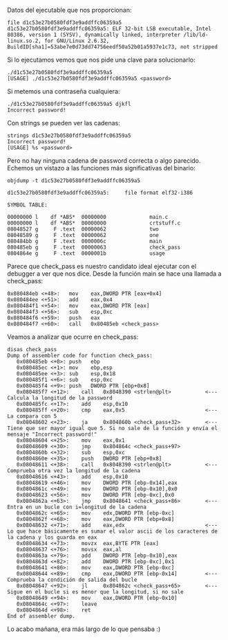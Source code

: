 Datos del ejecutable que nos proporcionan:

```
file d1c53e27b0580fdf3e9addffc06359a5 
d1c53e27b0580fdf3e9addffc06359a5: ELF 32-bit LSB executable, Intel 80386, version 1 (SYSV), dynamically linked, interpreter /lib/ld-linux.so.2, for GNU/Linux 2.6.32, BuildID[sha1]=53abe7e0d73dd74756eedf50a52b01a5937e1c73, not stripped
```

Si lo ejecutamos vemos que nos pide una clave para solucionarlo:

```
./d1c53e27b0580fdf3e9addffc06359a5 
[USAGE] ./d1c53e27b0580fdf3e9addffc06359a5 <password>
```

Si metemos una contraseña cualquiera:

```
./d1c53e27b0580fdf3e9addffc06359a5 djkfl
Incorrect password!
```

Con strings se pueden ver las cadenas:

```
strings d1c53e27b0580fdf3e9addffc06359a5
Incorrect password!
[USAGE] %s <password>
```

Pero no hay ninguna cadena de password correcta o algo parecido.
Echemos un vistazo a las funciones más significativas del binario:

```
objdump -t d1c53e27b0580fdf3e9addffc06359a5 

d1c53e27b0580fdf3e9addffc06359a5:     file format elf32-i386

SYMBOL TABLE:

00000000 l    df *ABS*	00000000              main.c
00000000 l    df *ABS*	00000000              crtstuff.c
08048527 g     F .text	00000062              two
08048589 g     F .text	00000062              one
080484bb g     F .text	0000006c              main
080485eb g     F .text	00000063              check_pass
0804864e g     F .text	0000001b              usage
```

Parece que check_pass es nuestro candidato ideal ejecutar con el debugger a ver que nos dice.
Desde la función main se hace una llamada a check_pass:

```
0x080484eb <+48>:	mov    eax,DWORD PTR [eax+0x4]
0x080484ee <+51>:	add    eax,0x4
0x080484f1 <+54>:	mov    eax,DWORD PTR [eax]
0x080484f3 <+56>:	sub    esp,0xc
0x080484f6 <+59>:	push   eax
0x080484f7 <+60>:	call   0x80485eb <check_pass>
```

Veamos a analizar que ocurre en check_pass:

```
disas check_pass
Dump of assembler code for function check_pass:
   0x080485eb <+0>:	push   ebp
   0x080485ec <+1>:	mov    ebp,esp
   0x080485ee <+3>:	sub    esp,0x18
   0x080485f1 <+6>:	sub    esp,0xc
   0x080485f4 <+9>:	push   DWORD PTR [ebp+0x8]
   0x080485f7 <+12>:	call   0x8048390 <strlen@plt> 			<--- Calcula la longitud de la password
   0x080485fc <+17>:	add    esp,0x10
   0x080485ff <+20>:	cmp    eax,0x5							<--- La compara con 5
   0x08048602 <+23>:	ja     0x804860b <check_pass+32>		<--- Tiene que ser mayor igual que 5. Si no sale de la función y envía el mensaje "Incorrect password!"
   0x08048604 <+25>:	mov    eax,0x1
   0x08048609 <+30>:	jmp    0x804864c <check_pass+97>
   0x0804860b <+32>:	sub    esp,0xc
   0x0804860e <+35>:	push   DWORD PTR [ebp+0x8]
   0x08048611 <+38>:	call   0x8048390 <strlen@plt>			<--- Comprueba otra vez la longitud de la cadena
   0x08048616 <+43>:	add    esp,0x10
   0x08048619 <+46>:	mov    DWORD PTR [ebp-0x14],eax
   0x0804861c <+49>:	mov    DWORD PTR [ebp-0x10],0x0
   0x08048623 <+56>:	mov    DWORD PTR [ebp-0xc],0x0
   0x0804862a <+63>:	jmp    0x8048641 <check_pass+86>		<--- Entra en un bucle con i=longitud de la cadena
   0x0804862c <+65>:	mov    edx,DWORD PTR [ebp-0xc]			
   0x0804862f <+68>:	mov    eax,DWORD PTR [ebp+0x8]
   0x08048632 <+71>:	add    eax,edx							<--- Lo que hace básicamente es sumar el valor ascii de los caracteres de la cadena y los guarda en eax
   0x08048634 <+73>:	movzx  eax,BYTE PTR [eax]
   0x08048637 <+76>:	movsx  eax,al
   0x0804863a <+79>:	add    DWORD PTR [ebp-0x10],eax
   0x0804863d <+82>:	add    DWORD PTR [ebp-0xc],0x1
   0x08048641 <+86>:	mov    eax,DWORD PTR [ebp-0xc]
   0x08048644 <+89>:	cmp    eax,DWORD PTR [ebp-0x14]			<--- Comprueba la condición de salida del bucle
   0x08048647 <+92>:	jl     0x804862c <check_pass+65>		<--- Sigue en el bucle si es menor que la longitud, si no sale
   0x08048649 <+94>:	mov    eax,DWORD PTR [ebp-0x10]
   0x0804864c <+97>:	leave  
   0x0804864d <+98>:	ret    
End of assembler dump.
```

Lo acabo mañana, era más largo de lo que pensaba :)
